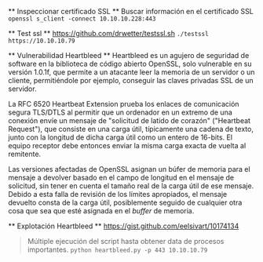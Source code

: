 ** Inspeccionar certificado SSL **
Buscar información en el certificado SSL
`openssl s_client -connect 10.10.10.228:443`

** Test ssl **
https://github.com/drwetter/testssl.sh
`./testssl https://10.10.10.79`

** Vulnerabilidad Heartbleed **
Heartbleed es un agujero de seguridad de software en la biblioteca de código abierto OpenSSL, solo vulnerable en su versión 1.0.1f, que permite a un atacante leer la memoria de un servidor o un cliente, permitiéndole por ejemplo, conseguir las claves privadas SSL de un servidor.

La RFC 6520 Heartbeat Extension prueba los enlaces de comunicación segura TLS/DTLS al permitir que un ordenador en un extremo de una conexión envíe un mensaje de "solicitud de latido de corazón" ("Heartbeat Request"), que consiste en una carga útil, típicamente una cadena de texto, junto con la longitud de dicha carga útil como un entero de 16-bits. El equipo receptor debe entonces enviar la misma carga exacta de vuelta al remitente.

Las versiones afectadas de OpenSSL asignan un búfer de memoria para el mensaje a devolver basado en el campo de longitud en el mensaje de solicitud, sin tener en cuenta el tamaño real de la carga útil de ese mensaje. Debido a esta falla de revisión de los límites apropiados, el mensaje devuelto consta de la carga útil, posiblemente seguido de cualquier otra cosa que sea que esté asignada en el _buffer_ de memoria.

** Explotación Heartbleed **
https://gist.github.com/eelsivart/10174134
> Múltiple ejecución del script hasta obtener data de procesos importantes.
> `python heartbleed.py -p 443 10.10.10.79`


